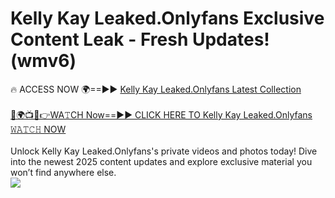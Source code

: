 # Kelly Kay Leaked.Onlyfans Exclusive Content Leak - Fresh Updates! (wmv6)

🔥 ACCESS NOW 🌍==►► <a href="https://tinyurl.com/kvy9nzfs" rel="nofollow">Kelly Kay Leaked.Onlyfans Latest Collection</a>
<br><br>
[🔴🌍📺📱👉WA𝚃CH Now==►► CLICK HERE TO Kelly Kay Leaked.Onlyfans 𝚆𝙰𝚃𝙲𝙷 NOW](https://tinyurl.com/kvy9nzfs)
<br><br>
Unlock Kelly Kay Leaked.Onlyfans's private videos and photos today! Dive into the newest 2025 content updates and explore exclusive material you won’t find anywhere else.
<br>
<a href="https://tinyurl.com/kvy9nzfs" rel="nofollow" data-target="animated-image.originalLink"><img src="https://camo.githubusercontent.com/8a4f000d20f83aca3bf7ec5f350d767afa0574a8a352519fd8cfa583a6f93a33/68747470733a2f2f692e696d6775722e636f6d2f644a486b345a712e676966" data-canonical-src="https://i.imgur.com/dJHk4Zq.gif" style="max-width: 100%; display: inline-block;" data-target="animated-image.originalImage"></a>
<br>
